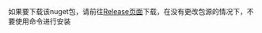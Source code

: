 如果要下载该nuget包，请前往[Release页面](https://github.com/Hgnim/ConsoleWriter/releases)下载，在没有更改包源的情况下，不要使用命令进行安装
